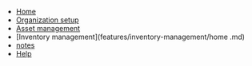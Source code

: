 - [Home](README.md "Reliable.Assets")
- [Organization setup](features/organization-setup.md)
- [Asset management](features/asset-management/home.md)
- [Inventory management](features/inventory-management/home
.md)
- [notes](notes/datamodel.md)
- [Help](help/items.md)
